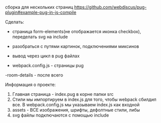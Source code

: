 сборка для нескольких страниц https://github.com/webdiscus/pug-plugin#example-pug-in-js-compile

Сделать:

- страница form-elements(не отображается иконка checkbox), переделать svg на include

- разобраться с путями картинок, подключениями миксинов
- вывод через цикл в pug файлах
- webpack.config.js - страницы pug

-room-details - после всего

Информация о проекте:

1. Главная страница - index.pug в корне папки src
2. Стили мы импортируем в index.js для того, чтобы webpack сбилдил все. В webpack.config.js мы указываем index.js как входной
3. assets - ВСЕ изображения, шрифты, дефолтные стили, либы
4. svg файлы подключаются с помощью include
